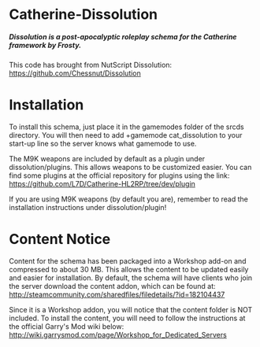 Catherine-Dissolution
=========
##### Dissolution is a post-apocalyptic roleplay schema for the Catherine framework by Frosty.

This code has brought from NutScript Dissolution: https://github.com/Chessnut/Dissolution


Installation
===========
To install this schema, just place it in the gamemodes folder of the srcds directory.
You will then need to add +gamemode cat_dissolution to your start-up line so the server knows what gamemode to use.

The M9K weapons are included by default as a plugin under dissolution/plugins. This allows weapons to be customized easier. You can find some plugins at the official repository for plugins using the link: https://github.com/L7D/Catherine-HL2RP/tree/dev/plugin

If you are using M9K weapons (by default you are), remember to read the installation instructions under dissolution/plugin!


Content Notice
===========
Content for the schema has been packaged into a Workshop add-on and compressed to about 30 MB.
This allows the content to be updated easily and easier for installation.
By default, the schema will have clients who join the server download the content addon, which can be found at: http://steamcommunity.com/sharedfiles/filedetails/?id=182104437

Since it is a Workshop addon, you will notice that the content folder is NOT included.
To install the content, you will need to follow the instructions at the official Garry's Mod wiki below: http://wiki.garrysmod.com/page/Workshop_for_Dedicated_Servers
